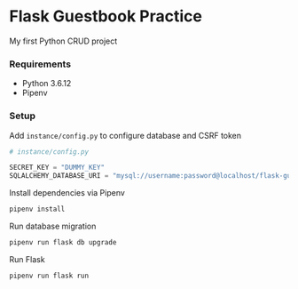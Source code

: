 Flask Guestbook Practice
===

My first Python CRUD project

### Requirements

* Python 3.6.12
* Pipenv

### Setup

Add `instance/config.py` to configure database and CSRF token

```py
# instance/config.py

SECRET_KEY = "DUMMY_KEY"
SQLALCHEMY_DATABASE_URI = "mysql://username:password@localhost/flask-guestbook"
```

Install dependencies via Pipenv


```bash
pipenv install
```

Run database migration


```bash
pipenv run flask db upgrade
```

Run Flask

```bash
pipenv run flask run
```
